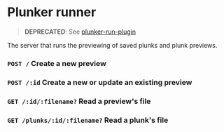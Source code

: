# Plunker runner

> **DEPRECATED**: See [plunker-run-plugin](ggoodman/plunker-run-plugin)

The server that runs the previewing of saved plunks and plunk previews.

### `POST /` Create a new preview

### `POST /:id` Create a new or update an existing preview

### `GET /:id/:filename?` Read a preview's file

### `GET /plunks/:id/:filename?` Read a plunk's file
